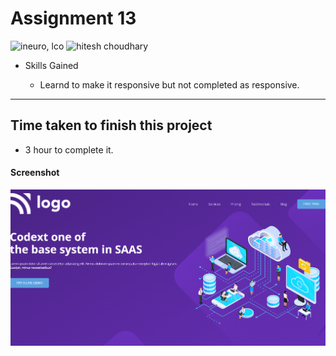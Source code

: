 # Assignment 13

![ineuro, lco](https://img.shields.io/badge/iNeuron-LCO-green)
![hitesh choudhary](https://img.shields.io/badge/Hitesh--Choudhary-Full--stack--JS--bootcamp-red)

- Skills Gained

  - Learnd to make it responsive but not completed as responsive.

---

## Time taken to finish this project

- 3 hour to complete it.

#### Screenshot

![SCREENSHOT](./screenshot/screenshot.PNG)
